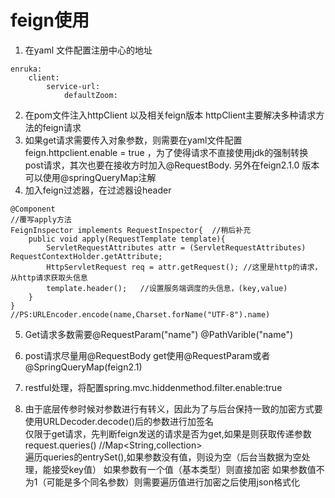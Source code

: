 # feign使用
1. 在yaml 文件配置注册中心的地址
```
enruka:
    client:
        service-url:
            defaultZoom:
```
2. 在pom文件注入httpClient 以及相关feign版本
    httpClient主要解决多种请求方法的feign请求
3. 如果get请求需要传入对象参数，则需要在yaml文件配置feign.httpclient.enable = true ，为了使得请求不直接使用jdk的强制转换post请求，其次也要在接收方时加入@RequestBody. 另外在feign2.1.0 版本可以使用@springQueryMap注解
4. 加入feign过滤器，在过滤器设header
```
@Component
//覆写apply方法
FeignInspector implements RequestInspector{  //稍后补充
    public void apply(RequestTemplate template){
        ServletRequestAttributes attr = (ServletRequestAttributes) RequestContextHolder.getAttribute;
        HttpServletRequest req = attr.getRequest(); //这里是http的请求，从http请求获取头信息
        template.header();   //设置服务端调度的头信息，(key,value)
    }
}
//PS:URLEncoder.encode(name,Charset.forName("UTF-8").name)
```
5. Get请求多数需要@RequestParam("name")  @PathVarible("name")  

6. post请求尽量用@RequestBody  get使用@RequestParam或者@SpringQueryMap(feign2.1)

7. restful处理，将配置spring.mvc.hiddenmethod.filter.enable:true

8. 由于底层传参时候对参数进行有转义，因此为了与后台保持一致的加密方式要使用URLDecoder.decode()后的参数进行加签名  
仅限于get请求，先判断feign发送的请求是否为get,如果是则获取传递参数request.queries()  //Map<String,collection>  
遍历queries的entrySet(),如果参数没有值，则设为空（后台当数据为空处理，能接受key值） 如果参数有一个值（基本类型）则直接加密  如果参数值不为1（可能是多个同名参数）则需要遍历值进行加密之后使用json格式化   
